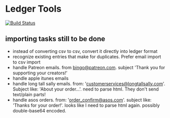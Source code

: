 
# Ledger Tools

[![Build Status](https://travis-ci.org/ginabythebay/ledger-tools.svg?branch=master)](https://travis-ci.org/ginabythebay/ledger-tools)


## importing tasks still to be done

* instead of converting csv to csv, convert it directly into ledger format
* recognize existing entries that make for duplicates.  Prefer email import to csv import
* handle Patreon emails.  from bingo@patreon.com.  subject 'Thank you for supporting your creators!'
* handle apple itunes emails
* handle long tall sally emails.  from: 'customerservices@longtallsally.com'.  Subject like: 'About your order...'.  need to parse html.  They don't send text/plain parts!
* handle asos orders.  from: 'order_confirm@asos.com'.  subject like: 'Thanks for your order!'.  looks like I need to parse html again.  possibly double-base64 encoded.
